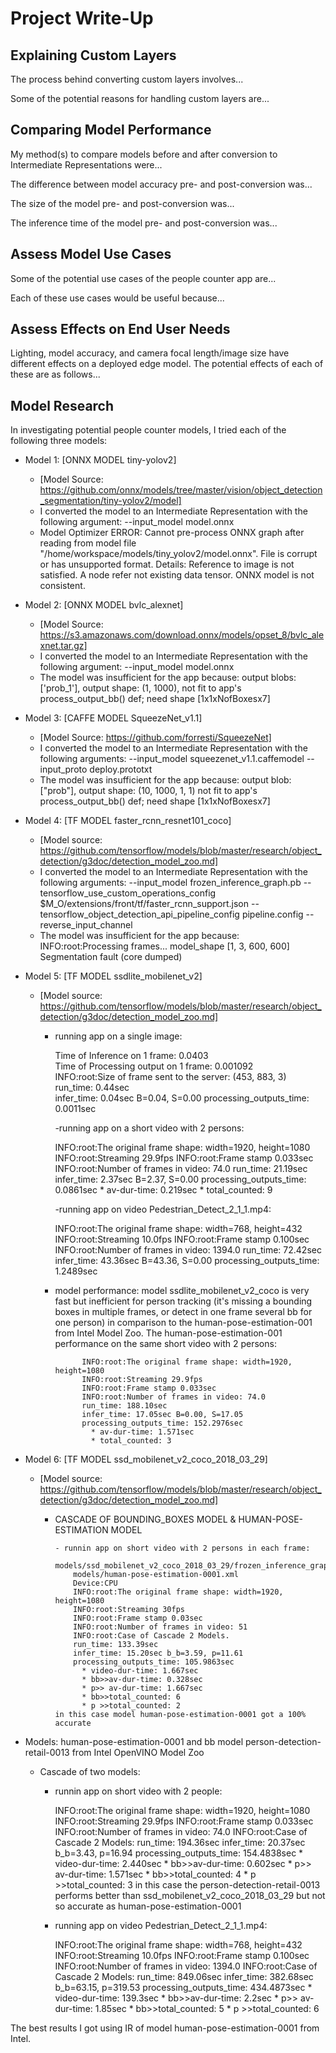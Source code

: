 # Project Write-Up

## Explaining Custom Layers

The process behind converting custom layers involves...

Some of the potential reasons for handling custom layers are...

## Comparing Model Performance

My method(s) to compare models before and after conversion to Intermediate Representations
were...

The difference between model accuracy pre- and post-conversion was...

The size of the model pre- and post-conversion was...

The inference time of the model pre- and post-conversion was...

## Assess Model Use Cases

Some of the potential use cases of the people counter app are...

Each of these use cases would be useful because...

## Assess Effects on End User Needs

Lighting, model accuracy, and camera focal length/image size have different effects on a
deployed edge model. The potential effects of each of these are as follows...

## Model Research

In investigating potential people counter models, I tried each of the following three models:

- Model 1: [ONNX MODEL tiny-yolov2]
  - [Model Source: https://github.com/onnx/models/tree/master/vision/object_detection_segmentation/tiny-yolov2/model]
  - I converted the model to an Intermediate Representation with the following argument: --input_model model.onnx
  - Model Optimizer ERROR: Cannot pre-process ONNX graph after reading from model file "/home/workspace/models/tiny_yolov2/model.onnx". File is corrupt or has unsupported format. 
Details: Reference to image is not satisfied. A node refer not existing data tensor. ONNX model is not consistent.
  
- Model 2: [ONNX MODEL bvlc_alexnet]
  - [Model Source: https://s3.amazonaws.com/download.onnx/models/opset_8/bvlc_alexnet.tar.gz]
  - I converted the model to an Intermediate Representation with the following argument: --input_model model.onnx
  - The model was insufficient for the app because: output blobs: ['prob_1'], output shape: (1, 1000), not fit to app's process_output_bb() def; need shape [1x1xNofBoxesx7]

- Model 3: [CAFFE MODEL SqueezeNet_v1.1]
  - [Model Source: https://github.com/forresti/SqueezeNet]
  - I converted the model to an Intermediate Representation with the following arguments: --input_model squeezenet_v1.1.caffemodel --input_proto deploy.prototxt
  - The model was insufficient for the app because: output blob: ["prob"], output shape: (10, 1000, 1, 1) not fit to app's process_output_bb() def; need shape [1x1xNofBoxesx7]

- Model 4: [TF MODEL faster_rcnn_resnet101_coco]
  - [Model source: https://github.com/tensorflow/models/blob/master/research/object_detection/g3doc/detection_model_zoo.md]
  - I converted the model to an Intermediate Representation with the following arguments: --input_model frozen_inference_graph.pb --tensorflow_use_custom_operations_config $M_O/extensions/front/tf/faster_rcnn_support.json  --tensorflow_object_detection_api_pipeline_config pipeline.config --reverse_input_channel
  - The model was insufficient for the app because: INFO:root:Processing frames...   model_shape [1, 3, 600, 600]   Segmentation fault (core dumped)

- Model 5: [TF MODEL ssdlite_mobilenet_v2]
  - [Model source: https://github.com/tensorflow/models/blob/master/research/object_detection/g3doc/detection_model_zoo.md]
    - running app on a single image:
  
        Time of Inference on 1 frame: 0.0403   
        Time of Processing output on 1 frame: 0.001092  
        INFO:root:Size of frame sent to the server: (453, 883, 3)    
        run_time: 0.44sec    
        infer_time: 0.04sec B=0.04, S=0.00
        processing_outputs_time: 0.0011sec
    
      -running app on a short video with 2 persons:

        INFO:root:The original frame shape: width=1920, height=1080
        INFO:root:Streaming 29.9fps
        INFO:root:Frame stamp 0.033sec
        INFO:root:Number of frames in video: 74.0
        run_time: 21.19sec
        infer_time: 2.37sec B=2.37, S=0.00
        processing_outputs_time: 0.0861sec
          * av-dur-time: 0.219sec
          * total_counted: 9
    
      -running app on video Pedestrian_Detect_2_1_1.mp4:

        INFO:root:The original frame shape: width=768, height=432
        INFO:root:Streaming 10.0fps
        INFO:root:Frame stamp 0.100sec
        INFO:root:Number of frames in video: 1394.0
        run_time: 72.42sec
        infer_time: 43.36sec B=43.36, S=0.00
        processing_outputs_time: 1.2489sec
    
    - model performance: 
        model ssdlite_mobilenet_v2_coco is very fast but inefficient for person tracking (it's missing a bounding boxes in multiple frames, or detect in one frame several bb for one person) in comparison to the human-pose-estimation-001 from Intel Model Zoo.  The human-pose-estimation-001 performance on the same short video with 2 persons:
  
                INFO:root:The original frame shape: width=1920, height=1080
                INFO:root:Streaming 29.9fps
                INFO:root:Frame stamp 0.033sec
                INFO:root:Number of frames in video: 74.0
                run_time: 188.10sec
                infer_time: 17.05sec B=0.00, S=17.05
                processing_outputs_time: 152.2976sec
                  * av-dur-time: 1.571sec
                  * total_counted: 3
    
- Model 6: [TF MODEL ssd_mobilenet_v2_coco_2018_03_29]
  - [Model source: https://github.com/tensorflow/models/blob/master/research/object_detection/g3doc/detection_model_zoo.md]

    - CASCADE OF BOUNDING_BOXES MODEL & HUMAN-POSE-ESTIMATION MODEL
  
          - runnin app on short video with 2 persons in each frame:
              models/ssd_mobilenet_v2_coco_2018_03_29/frozen_inference_graph.xml
              models/human-pose-estimation-0001.xml
              Device:CPU
              INFO:root:The original frame shape: width=1920, height=1080
              INFO:root:Streaming 30fps
              INFO:root:Frame stamp 0.03sec
              INFO:root:Number of frames in video: 51
              INFO:root:Case of Cascade 2 Models.
              run_time: 133.39sec
              infer_time: 15.20sec b_b=3.59, p=11.61
              processing_outputs_time: 105.9863sec
                * video-dur-time: 1.667sec
                * bb>>av-dur-time: 0.328sec
                * p>> av-dur-time: 1.667sec
                * bb>>total_counted: 6
                * p >>total_counted: 2
          in this case model human-pose-estimation-0001 got a 100% accurate

- Models: human-pose-estimation-0001 and bb model person-detection-retail-0013 from Intel OpenVINO Model Zoo
     
  - Cascade of two models:
  
    - runnin app on short video with 2 people:
    
        INFO:root:The original frame shape: width=1920, height=1080
        INFO:root:Streaming 29.9fps
        INFO:root:Frame stamp 0.033sec
        INFO:root:Number of frames in video: 74.0
        INFO:root:Case of Cascade 2 Models:
        run_time: 194.36sec
        infer_time: 20.37sec b_b=3.43, p=16.94
        processing_outputs_time: 154.4838sec
          * video-dur-time: 2.440sec
          * bb>>av-dur-time: 0.602sec
          * p>> av-dur-time: 1.571sec
          * bb>>total_counted: 4
          * p >>total_counted: 3
      in this case the person-detection-retail-0013 performs better than ssd_mobilenet_v2_coco_2018_03_29 but not so accurate as human-pose-estimation-0001 
   
    - running app on video Pedestrian_Detect_2_1_1.mp4:
    
        INFO:root:The original frame shape: width=768, height=432
        INFO:root:Streaming 10.0fps
        INFO:root:Frame stamp 0.100sec
        INFO:root:Number of frames in video: 1394.0
        INFO:root:Case of Cascade 2 Models:
        run_time: 849.06sec
        infer_time: 382.68sec b_b=63.15, p=319.53
        processing_outputs_time: 434.4873sec
          * video-dur-time: 139.3sec
          * bb>>av-dur-time: 2.2sec
          * p>> av-dur-time: 1.85sec
          * bb>>total_counted: 5
          * p >>total_counted: 6

The best results I got using IR of model human-pose-estimation-0001 from Intel. 
